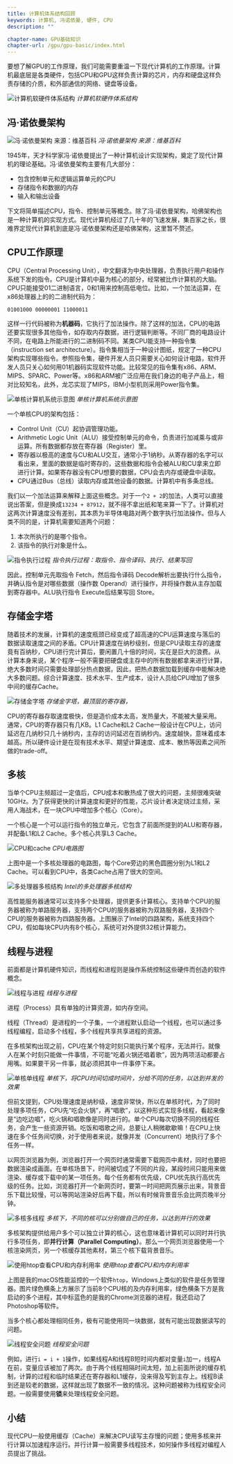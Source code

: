 ```yaml
---
title: 计算机体系结构回顾
keywords: 计算机, 冯诺依曼, 硬件, CPU
description: ""

chapter-name: GPU基础知识
chapter-url: /gpu/gpu-basic/index.html
---
```


要想了解GPU的工作原理，我们可能需要重温一下现代计算机的工作原理。计算机最底层是各类硬件，包括CPU和GPU这样负责计算的芯片，内存和硬盘这样负责存储的介质，和外部通信的网络、键盘等设备。

![计算机软硬件体系结构](./img/computer-software-hardware-arch.png)
*计算机软硬件体系结构*

## 冯·诺依曼架构

![冯·诺依曼架构 来源：维基百科](./img/Von_Neumann_Architecture.png)
*冯·诺依曼架构 来源：维基百科*

1945年，天才科学家冯·诺依曼提出了一种计算机设计实现架构，奠定了现代计算机的理论基础。冯·诺依曼架构主要有几大部分：

 * 包含控制单元和逻辑运算单元的CPU
 * 存储指令和数据的内存
 * 输入和输出设备

下文将简单描述CPU，指令、控制单元等概念。除了冯·诺依曼架构，哈佛架构也是一种计算机的实现方式。现代计算机经过了几十年的飞速发展，集百家之长，很难界定现代计算机到底是冯·诺依曼架构还是哈佛架构，这里暂不赘述。

## CPU工作原理

CPU（Central Processing Unit），中文翻译为中央处理器，负责执行用户和操作系统下发的指令。CPU是计算机中最为核心的部分，经常被比作计算机的大脑。CPU只能接受01二进制语言，0和1用来控制高低电位。比如，一个加法运算，在x86处理器上的的二进制代码为：

```
01001000 00000001 11000011
```

这样一行代码被称为**机器码**，它执行了加法操作。除了这样的加法，CPU的电路还要实现很多其他指令，如存取内存数据，进行逻辑判断等。不同厂商的电路设计不同，在电路上所能进行的二进制码不同。某类CPU能支持一种指令集（instruction set architecture）。指令集相当于一种设计图纸，规定了一种CPU架构实现哪些指令。参照指令集，硬件开发人员只需要关心如何设计电路，软件开发人员只关心如何用01机器码实现软件功能。比较常见的指令集有x86、ARM、MIPS、SPARC、Power等。x86和ARM被广泛应用在我们身边的电子产品上，相对比较知名，此外，龙芯实现了MIPS，IBM小型机则采用Power指令集。

![单核计算机系统示意图](./img/comp-arch.png)
*单核计算机系统示意图*

一个单核CPU的架构包括：

* Control Unit（CU）起协调管理功能。
* Arithmetic Logic Unit（ALU）接受控制单元的命令，负责进行加减乘与或非运算。所有数据都存放在寄存器（Register）里。
* 寄存器以极高的速度与CU和ALU交互，通常小于1纳秒。从寄存器的名字可以看出来，里面的数据是临时寄存的，这些数据和指令会被ALU和CU拿来立即进行计算。如果寄存器没有CPU想要的数据，CPU会去内存或硬盘中读取。
* CPU通过Bus（总线）读取内存或其他设备的数据。计算机中有多条总线。

我们以一个加法运算来解释上面这些概念。对于一个`2 + 2`的加法，人类可以直接说出答案，但是换成`13234 + 87912`，就不得不拿出纸和笔来算一下了。计算机对这两次计算速度没有差别，其本质为半导体电路对两个数字执行加法操作。但与人类不同的是，计算机需要知道两个问题：

1. 本次所执行的是哪个指令。
2. 该指令的执行对象是什么。

![指令执行过程](./img/cpu-cycle.png)
*指令执行过程：取指令、指令译码、执行、结果写回*

因此，控制单元先取指令 Fetch，然后指令译码 Decode解析出要执行什么指令，并确认指令是对哪些数据（操作数 Operand）进行操作，并将操作数从主存加载到寄存器中。ALU执行指令 Execute后结果写回 Store。

## 存储金字塔

随着技术的发展，计算机的速度瓶颈已经变成了超高速的CPU运算速度与落后的数据读取速度之间的矛盾。CPU计算速度在纳秒级别，但是CPU读取主存的速度竟有百纳秒，CPU进行完计算后，要闲置几十倍的时间，实在是巨大的浪费。从计算本身来说，某个程序一般不需要把硬盘或主存中的所有数据都拿来进行计算，绝大多数时间只需要处理部分热点数据，因此，把热点数据加载到缓存中能解决绝大多数问题。综合计算速度、技术水平、生产成本，设计人员给CPU增加了很多中间的缓存Cache。

![存储金字塔](./img/memory-hierarchy-diagram-explain-caching-stuff.jpg)
*存储金字塔，最顶层的寄存器，*

CPU的寄存器存取速度极快，但是造价成本太高，发热量大，不能被大量采用。通常，CPU的寄存器只有几KB。L1 Cache和L2 Cache一般设计在CPU上，访问延迟在几纳秒只几十纳秒内，主存的访问延迟在百纳秒内。速度越快，意味着成本越高。所以硬件设计是在现有技术水平、期望计算速度、成本、散热等因素之间所做的trade-off。

## 多核

当单个CPU主频超过一定值后，CPU成本和散热成了很大的问题，主频很难突破10GHz。为了获得更快的计算速度和更好的性能，芯片设计者决定绕过主频，采用人海战术，在一块CPU中增加多个核心（Core）。

一个核心是一个可以运行指令的独立单元，它包含了前面所提到的ALU和寄存器，并配备L1和L2 Cache。多个核心共享L3 Cache。

![CPU和cache](./img/cpu.png)
*CPU电路图*

上图中是一个多核处理器的电路图，每个Core旁边的黑色圆圈分别为L1和L2 Cache。可以看到CPU中，各类Cache占用了很大的空间。

![多处理器多核结构](./img/multi-processors-cores.png)
*Intel的多处理器多核结构*

高性能服务器通常可以支持多个处理器，提供更多计算核心。支持单个CPU的服务器被称为单路服务器，支持两个CPU的服务器被称为双路服务器，支持四个CPU的服务器被称为四路服务器。上图展示了Intel的四路架构，系统支持四个CPU，假如每块CPU内有8个核心，系统可对外提供32核计算能力。

## 线程与进程

前面都是计算机硬件知识，而线程和进程则是操作系统控制这些硬件而创造的软件概念。

![线程与进程](./img/thread-process.png)
*线程与进程*

进程（Process）具有单独的计算资源，如内存空间。

线程（Thread）是进程的一个子集，一个进程默认启动一个线程，也可以通过多线程编程，启动多个线程，多个线程共享共享进程的资源。

在多核架构出现之前，CPU在某个特定时刻只能执行某个程序，无法并行。就像人在某个时刻只能做一件事情，不可能“吃着火锅还唱着歌”，因为两项活动都要占用嘴。如果要干另一件事，就必须把其中一件事停下来。

![单核单线程](./img/single-processor.jpg)
*单核下，将CPU时间切成时间片，分给不同的任务，以达到并发的效果*

但前文提到，CPU处理速度是纳秒级，速度非常快，所以在单核时代，为了同时处理多项任务，CPU先“吃会火锅”，再“唱歌”，以这种形式实现多线程，看起来像是“边吃边唱”，吃火锅和唱歌像是同时进行的。单个CPU每次切换不同的线程任务，会产生一些资源开销。吃饭和唱歌之间，总要让人稍微歇歇嘛！在CPU上快速在多个任务间切换，对于使用者来说，就像并发（Concurrent）地执行了多个任务一样。

以网页浏览器为例，浏览器打开一个网页时通常需要下载网页中素材，同时也要把数据渲染成画面。在单核场景下，时间被切成了不同的片段，某段时间只能用来做渲染、缓存或下载中的某一项任务。每个任务都有优先级，CPU优先执行高优先级的任务。比如，浏览器打开一个新网页时，要第一时间把网页展示出来，背景音乐下载比较慢，可以等网站渲染好后再下载，所以有时候背景音乐会比网页晚半分钟。

![多核多线程](./img/multi-core.jpg)
*多核下，不同的核可以分别做自己的任务，以达到并行的效果*

多核架构提供给用户多个可以独立计算的核心，这也意味着计算机可以同时并行执行多项任务，即**并行计算（Parallel Computing）**。那么一个网页浏览器使用一个核渲染网页，另一个核缓存其他素材，第三个核下载背景音乐。

![使用htop查看CPU和内存利用率](./img/htop.png)
*使用htop查看CPU和内存利用率*

上图是我的macOS性能监控的一个软件`htop`，Windows上类似的软件是任务管理器。图片绿色横条上方展示了当前8个CPU核的及内存利用率，绿色横条下方是我启动的多个进程，其中标蓝色的是我的Chrome浏览器的进程，我还启动了Photoshop等软件。

当多个核心都处理相同任务，极有可能使用同一块数据，就有可能出现数据读写的问题。

![线程安全问题](./img/thread-unsafe.png)
*线程安全问题*

例如，进行`i = i + 1`操作，如果线程A和线程B短时间内都对变量`i`加一，线程A在前，变量应该被加了两次。由于两个线程相隔时间太短，加上前面所说的缓存机制，计算的过程和临时结果还在寄存器和L1缓存，没来得及写到主存上。线程B读到还是较老的数据，这样就出现了数据不一致的情况。这种问题被称为线程安全问题。一般需要使用**锁**来处理线程安全问题。

## 小结

现代CPU一般使用缓存（Cache）来解决CPU读写主存慢的问题；使用多核来并行计算以加速程序运行。并行计算一般需要多线程技术，如何操作多线程对编程人员提出了挑战。
